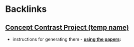 
# Backlinks
## [Concept Contrast Project (temp name)](<Concept Contrast Project (temp name).md>)
- instructions for generating them
        - **[using the papers](<using the papers.md>):**

